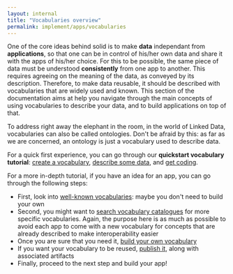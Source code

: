 ```yaml
---
layout: internal
title: "Vocabularies overview"
permalink: implement/apps/vocabularies
---
```


One of the core ideas behind solid is to make __data__ independant from __applications__, so that one can be in control of his/her own data and share it with the apps of his/her choice. For this to be possible, the same piece of data must be understood __consistently__ from one app to another. This requires agreeing on the meaning of the data, as conveyed by its description. Therefore, to make data reusable, it should be described with vocabularies that are widely used and known. This section of the documentation aims at help you navigate through the main concepts of using vocabularies to describe your data, and to build applications on top of that.

To address right away the elephant in the room, in the world of Linked Data, vocabularies can also be called ontologies. Don't be afraid by this: as far as we are concerned, an ontology is just a vocabulary used to describe data.

For a quick first experience, you can go through our __quickstart vocabulary tutorial__: [create a vocabulary](3-1-quickstart-creation), [describe some data](3-2-quickstart-usage), and [get coding](5-1-quickstart-artifacts).

For a more in-depth tutorial, if you have an idea for an app, you can go through the following steps:
- First, look into [well-known vocabularies](vocabularies/1-well-known): maybe you don't need to build your own
- Second, you might want to [search vocabulary catalogues](vocabularies/2-discover) for more specific vocabularies. Again, the purpose here is as much as possible to avoid each app to come with a new vocabulary for concepts that are already described to make interoperability easier
- Once you are sure that you need it, [build your own vocabulary](vocabularies/3-build)
- If you want your vocabulary to be reused, [publish it](vocabularies/4-publish), along with associated artifacts
- Finally, proceed to the next step and build your app!
